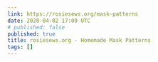```yaml
---
link: https://rosiesews.org/mask-patterns
date: 2020-04-02 17:09 UTC
# published: false
published: true
title: rosiesews.org - Homemade Mask Patterns
tags: []
---
```



